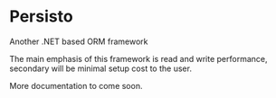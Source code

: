 Persisto
========

Another .NET based ORM framework

The main emphasis of this framework is read and write performance, secondary will be minimal setup cost to the user.

More documentation to come soon.
